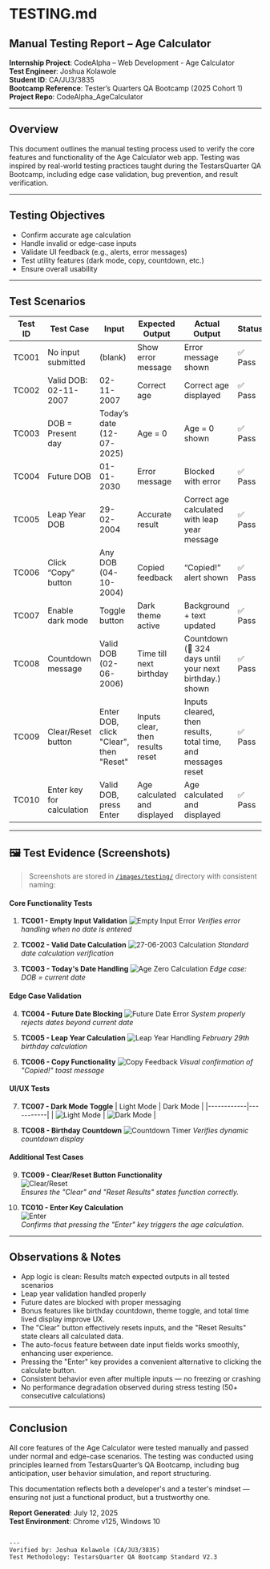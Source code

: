 # TESTING.md

## Manual Testing Report – Age Calculator

**Internship Project**: CodeAlpha – Web Development - Age Calculator    
**Test Engineer**: Joshua Kolawole  
**Student ID**: CA/JU3/3835   
**Bootcamp Reference**: Tester’s Quarters QA Bootcamp (2025 Cohort 1)   
**Project Repo**: CodeAlpha_AgeCalculator

---

## Overview

This document outlines the manual testing process used to verify the core features and functionality of the Age Calculator web app. Testing was inspired by real-world testing practices taught during the TestarsQuarter QA Bootcamp, including edge case validation, bug prevention, and result verification.

---

## Testing Objectives

- Confirm accurate age calculation
- Handle invalid or edge-case inputs
- Validate UI feedback (e.g., alerts, error messages)
- Test utility features (dark mode, copy, countdown, etc.)
- Ensure overall usability

---

## Test Scenarios

| Test ID | Test Case | Input | Expected Output | Actual Output | Status |
|---------|------------------------|-----------------|---------------------------------|-----------------------------|--------|
| TC001 | No input submitted | (blank) | Show error message | Error message shown | ✅ Pass |
| TC002 | Valid DOB: 02-11-2007 | 02-11-2007 | Correct age | Correct age displayed | ✅ Pass |
| TC003 | DOB = Present day | Today’s date (12-07-2025) | Age = 0 | Age = 0 shown | ✅ Pass |
| TC004 | Future DOB | 01-01-2030 | Error message | Blocked with error | ✅ Pass |
| TC005 | Leap Year DOB | 29-02-2004 | Accurate result | Correct age calculated with leap year message | ✅ Pass |
| TC006 | Click “Copy” button | Any DOB (04-10-2004) | Copied feedback | “Copied!” alert shown | ✅ Pass |
| TC007 | Enable dark mode | Toggle button | Dark theme active | Background + text updated | ✅ Pass |
| TC008 | Countdown message | Valid DOB (02-06-2006) | Time till next birthday | Countdown (🎂 324 days until your next birthday.) shown | ✅ Pass |
| TC009 | Clear/Reset button | Enter DOB, click "Clear", then "Reset" | Inputs clear, then results reset | Inputs cleared, then results, total time, and messages reset | ✅ Pass |
| TC010 | Enter key for calculation | Valid DOB, press Enter | Age calculated and displayed | Age calculated and displayed | ✅ Pass |

---

## 🖼️ Test Evidence (Screenshots)

> Screenshots are stored in [`/images/testing/`](/images/testing/) directory with consistent naming:

#### Core Functionality Tests

1.  **TC001 - Empty Input Validation**
    ![Empty Input Error](/images/testing/tc01-empty.png)
    *Verifies error handling when no date is entered*

2.  **TC002 - Valid Date Calculation**
    ![27-06-2003 Calculation](/images/testing/tc02-valid.png)
    *Standard date calculation verification*

3.  **TC003 - Today's Date Handling**
    ![Age Zero Calculation](/images/testing/tc03-today.png)
    *Edge case: DOB = current date*

#### Edge Case Validation

4.  **TC004 - Future Date Blocking**
    ![Future Date Error](/images/testing/tc04-future.png)
    *System properly rejects dates beyond current date*

5.  **TC005 - Leap Year Calculation**
    ![Leap Year Handling](/images/testing/tc05-leap.png)
    *February 29th birthday calculation*

6.  **TC006 - Copy Functionality**
    ![Copy Feedback](/images/testing/tc06-copy.png)
    *Visual confirmation of "Copied!" toast message*

#### UI/UX Tests

7.  **TC007 - Dark Mode Toggle**
    | Light Mode | Dark Mode |
    |------------|-----------|
    | ![Light Mode](/images/testing/tc07-light.png) | ![Dark Mode](/images/testing/tc07-dark.png) |

8.  **TC008 - Birthday Countdown**
    ![Countdown Timer](/images/testing/tc08-countdown.png)
    *Verifies dynamic countdown display*

#### Additional Test Cases

9.  **TC009 - Clear/Reset Button Functionality**   
    ![Clear/Reset](/images/testing/tc09-clear/reset.png)    
    *Ensures the "Clear" and "Reset Results" states function correctly.*

10. **TC010 - Enter Key Calculation**  
    ![Enter](/images/testing/tc10-enter.png)    
    *Confirms that pressing the "Enter" key triggers the age calculation.*

---

## Observations & Notes

- App logic is clean: Results match expected outputs in all tested scenarios
- Leap year validation handled properly
- Future dates are blocked with proper messaging
- Bonus features like birthday countdown, theme toggle, and total time lived display improve UX.
- The "Clear" button effectively resets inputs, and the "Reset Results" state clears all calculated data.
- The auto-focus feature between date input fields works smoothly, enhancing user experience.
- Pressing the "Enter" key provides a convenient alternative to clicking the calculate button.
- Consistent behavior even after multiple inputs — no freezing or crashing
- No performance degradation observed during stress testing (50+ consecutive calculations)

---

## Conclusion

All core features of the Age Calculator were tested manually and passed under normal and edge-case scenarios. The testing was conducted using principles learned from TestarsQuarter’s QA Bootcamp, including bug anticipation, user behavior simulation, and report structuring.

This documentation reflects both a developer's and a tester's mindset — ensuring not just a functional product, but a trustworthy one.

**Report Generated**: July 12, 2025  
**Test Environment**: Chrome v125, Windows 10
```

---  
Verified by: Joshua Kolawole (CA/JU3/3835)
Test Methodology: TestarsQuarter QA Bootcamp Standard V2.3